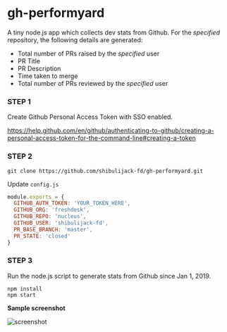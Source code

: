 # gh-performyard

A tiny node.js app which collects dev stats from Github. For the _specified_ repository, the following details are generated:

- Total number of PRs raised by the _specified_ user
- PR Title
- PR Description
- Time taken to merge
- Total number of PRs reviewed by the _specified_ user

### STEP 1
Create Github Personal Access Token with SSO enabled.

https://help.github.com/en/github/authenticating-to-github/creating-a-personal-access-token-for-the-command-line#creating-a-token

### STEP 2

```
git clone https://github.com/shibulijack-fd/gh-performyard.git
```

Update `config.js`

```js
module.exports = {
  GITHUB_AUTH_TOKEN: 'YOUR_TOKEN_HERE',
  GITHUB_ORG: 'freshdesk',
  GITHUB_REPO: 'nucleus',
  GITHUB_USER: 'shibulijack-fd',
  PR_BASE_BRANCH: 'master',
  PR_STATE: 'closed'
}
```

### STEP 3

Run the node.js script to generate stats from Github since Jan 1, 2019.

```
npm install
npm start
```

**Sample screenshot**

![screenshot](https://shibulijack.files.wordpress.com/2020/01/screen-shot-2020-01-23-at-1.14.43-am.png?w=1280&h=1454)
